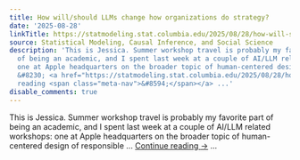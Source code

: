 ```yaml
---
title: How will/should LLMs change how organizations do strategy?
date: '2025-08-28'
linkTitle: https://statmodeling.stat.columbia.edu/2025/08/28/how-will-should-llms-change-how-organizations-do-strategy/
source: Statistical Modeling, Causal Inference, and Social Science
description: 'This is Jessica. Summer workshop travel is probably my favorite part
  of being an academic, and I spent last week at a couple of AI/LLM related workshops:
  one at Apple headquarters on the broader topic of human-centered design of responsible
  &#8230; <a href="https://statmodeling.stat.columbia.edu/2025/08/28/how-will-should-llms-change-how-organizations-do-strategy/">Continue
  reading <span class="meta-nav">&#8594;</span></a> ...'
disable_comments: true
---
```

This is Jessica. Summer workshop travel is probably my favorite part of being an academic, and I spent last week at a couple of AI/LLM related workshops: one at Apple headquarters on the broader topic of human-centered design of responsible &#8230; <a href="https://statmodeling.stat.columbia.edu/2025/08/28/how-will-should-llms-change-how-organizations-do-strategy/">Continue reading <span class="meta-nav">&#8594;</span></a> ...